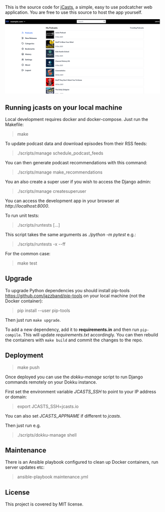 This is the source code for [jCasts](https://jcasts.io), a simple, easy to use podcatcher web application. You are free to use this source to host the app yourself.

![desktop](/screenshots/desktop.png?raw=True)

## Running jcasts on your local machine

Local development requires docker and docker-compose. Just run the Makefile:

> make

To update podcast data and download episodes from their RSS feeds:

> ./scripts/manage schedule_podcast_feeds

You can then generate podcast recommendations with this command:

> ./scripts/manage make_recommendations

You an also create a super user if you wish to access the Django admin:

> ./scripts/manage createsuperuser

You can access the development app in your browser at _http://localhost:8000_.

To run unit tests:

> ./scripts/runtests [...]

This script takes the same arguments as _./python -m pytest_ e.g.:

> ./scripts/runtests -x --ff

For the common case:

> make test

## Upgrade

To upgrade Python dependencies you should install pip-tools https://github.com/jazzband/pip-tools on your local machine (not the Docker container):

> pip install --user pip-tools

Then just run `make upgrade`.

To add a new dependency, add it to **requirements.in** and then run `pip-compile`. This will update *requirements.txt* accordingly. You can then rebuild the containers with `make build` and commit the changes to the repo.

## Deployment

> make push

Once deployed you can use the *dokku-manage* script to run Django commands remotely on your Dokku instance.

First set the environment variable *JCASTS_SSH* to point to your IP address or domain:

> export JCASTS_SSH=jcasts.io

You can also set *JCASTS_APPNAME* if different to *jcasts*.

Then just run e.g.

> ./scripts/dokku-manage shell

## Maintenance

There is an Ansible playbook configured to clean up Docker containers, run server updates etc:

> ansible-playbook maintenance.yml

## License

This project is covered by MIT license.
